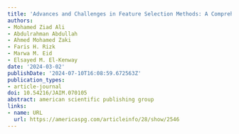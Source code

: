 ```yaml
---
title: 'Advances and Challenges in Feature Selection Methods: A Comprehensive Review'
authors:
- Mohamed Ziad Ali
- Abdulrahman Abdullah
- Ahmed Mohamed Zaki
- Faris H. Rizk
- Marwa M. Eid
- Elsayed M. El-Kenway
date: '2024-03-02'
publishDate: '2024-07-10T16:08:59.672563Z'
publication_types:
- article-journal
doi: 10.54216/JAIM.070105
abstract: american scientific publishing group
links:
- name: URL
  url: https://americaspg.com/articleinfo/28/show/2546
---
```

